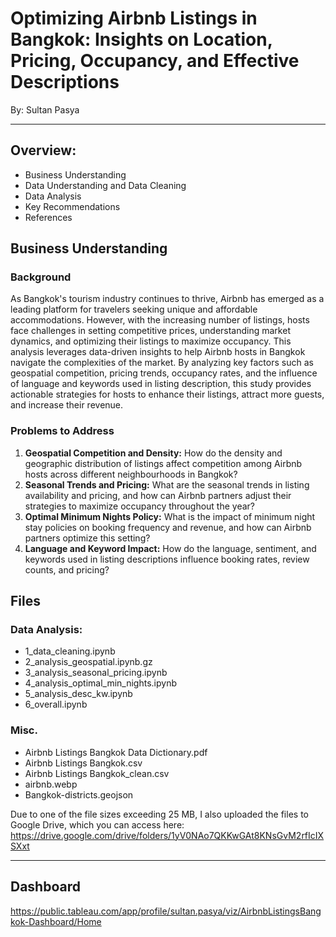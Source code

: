 # **Optimizing Airbnb Listings in Bangkok: Insights on Location, Pricing, Occupancy, and Effective Descriptions**

By: Sultan Pasya

---

## **Overview:**
- Business Understanding
- Data Understanding and Data Cleaning
- Data Analysis
- Key Recommendations
- References

## **Business Understanding**

### **Background**

As Bangkok's tourism industry continues to thrive, Airbnb has emerged as a leading platform for travelers seeking unique and affordable accommodations. However, with the increasing number of listings, hosts face challenges in setting competitive prices, understanding market dynamics, and optimizing their listings to maximize occupancy. This analysis leverages data-driven insights to help Airbnb hosts in Bangkok navigate the complexities of the market. By analyzing key factors such as geospatial competition, pricing trends, occupancy rates, and the influence of language and keywords used in listing description, this study provides actionable strategies for hosts to enhance their listings, attract more guests, and increase their revenue.

### **Problems to Address**

1. **Geospatial Competition and Density:** How do the density and geographic distribution of listings affect competition among Airbnb hosts across different neighbourhoods in Bangkok?
2. **Seasonal Trends and Pricing:** What are the seasonal trends in listing availability and pricing, and how can Airbnb partners adjust their strategies to maximize occupancy throughout the year?
3. **Optimal Minimum Nights Policy:** What is the impact of minimum night stay policies on booking frequency and revenue, and how can Airbnb partners optimize this setting?
4. **Language and Keyword Impact:** How do the language, sentiment, and keywords used in listing descriptions influence booking rates, review counts, and pricing?

## **Files**

### **Data Analysis:**
- 1_data_cleaning.ipynb
- 2_analysis_geospatial.ipynb.gz
- 3_analysis_seasonal_pricing.ipynb
- 4_analysis_optimal_min_nights.ipynb
- 5_analysis_desc_kw.ipynb
- 6_overall.ipynb

### **Misc.**
- Airbnb Listings Bangkok Data Dictionary.pdf
- Airbnb Listings Bangkok.csv
- Airbnb Listings Bangkok_clean.csv
- airbnb.webp
- Bangkok-districts.geojson

Due to one of the file sizes exceeding 25 MB, I also uploaded the files to Google Drive, which you can access here: https://drive.google.com/drive/folders/1yV0NAo7QKKwGAt8KNsGvM2rfIcIXSXxt

---

## Dashboard

https://public.tableau.com/app/profile/sultan.pasya/viz/AirbnbListingsBangkok-Dashboard/Home
